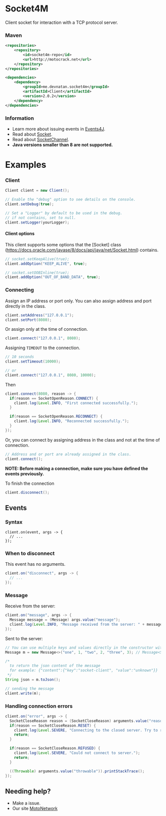 # Socket4M
Client socket for interaction with a TCP protocol server.

### Maven
```xml
<repositories>
    <repository>
        <id>socket4m-repo</id>
        <url>http://motocrack.net</url>
    </repository>
</repositories>

<dependencies>
    <dependency>
        <groupId>me.devnatan.socket4m</groupId>
        <artifactId>Client</artifactId>
        <version>2.0.2</version>
    </dependency>
</dependencies>
```

### Information
  - Learn more about issuing events in [Events4J](https://github.com/theShadow89/Events4J).
  - Read about [Socket](https://docs.oracle.com/javase/8/docs/api/java/net/Socket.html).
  - Read about [SocketChannel](https://docs.oracle.com/javase/8/docs/api/java/nio/channels/SocketChannel.html).
  - **Java versions smaller than 8 are not supported.**
 
  
# Examples

### Client
```java
Client client = new Client();

// Enable the "debug" option to see details on the console.
client.setDebug(true);

// Set a "Logger" by default to be used in the debug.
// if not contains, set to null.
client.setLogger(yourLogger);
```

#### Client options
This client supports some options that the [Socket] class (https://docs.oracle.com/javase/8/docs/api/java/net/Socket.html) contains.
```java
// socket.setKeepAlive(true);
client.addOption("KEEP_ALIVE", true);

// socket.setOOBInline(true);
client.addOption("OUT_OF_BAND_DATA", true);
```

### Connecting
Assign an IP address or port only.
You can also assign address and port directly in the class.
```java
client.setAddress("127.0.0.1");
client.setPort(8080);
```

Or assign only at the time of connection.
```java
client.connect("127.0.0.1", 8080);
```

Assigning `TIMEOUT` to the connection.
```java
// 10 seconds
client.setTimeout(10000);

// or
client.connect("127.0.0.1", 8080, 10000);
```

Then
```java
client.connect(8080, reason -> {
  if(reason == SocketOpenReason.CONNECT) {
    client.log(Level.INFO, "First connected successfully.");
  }

  if(reason == SocketOpenReason.RECONNECT) {
    client.log(Level.INFO, "Reconnected successfully.");
  }
});
```

Or, you can connect by assigning address in the class and not at the time of connection.
```java
// Address and or port are already assigned in the class.
client.connect();
```
**NOTE: Before making a connection, make sure you have defined the events previously.**

To finish the connection
```java
client.disconnect();
```

## Events
### Syntax
```
client.on(event, args -> {
  // ...
});
```

### When to disconnect
This event has no arguments.
```java
client.on("disconnect", args -> {
  // ...
});
```

### Message
Receive from the server:
```java
client.on("message", args -> {
  Message message = (Message) args.value("message");
  client.log(Level.INFO, "Message received from the server: " + message.toJson());
});
```

Sent to the server:
```java
// You can use multiple keys and values directly in the constructor without having to create a new map, useful for small messages.
Message m = new Message<>("one", 1, "two", 2, "three", 3); // Message<String, Integer> or simply Map<String, Object>

/* 
  to return the json content of the message
  for example: {"content":{"key":"socket-client", "value":"unknown"}}
 */
String json = m.toJson();

// sending the message
client.write(m);
```

### Handling connection errors
```java
client.on("error", args -> {
  SocketCloseReason reason = (SocketCloseReason) arguments.value("reason");
  if(reason == SocketCloseReason.RESET) {
    client.log(Level.SEVERE, "Connecting to the closed server. Try to reconnect!");
    return;
  }

  if(reason == SocketCloseReason.REFUSED) {
    client.log(Level.SEVERE, "Could not connect to server.");
    return;
  }

  ((Throwable) arguments.value("throwable")).printStackTrace();
});
```
  
## Needing help?
  - Make a issue.
  - Our site [MotoNetwork](https://motocrack.net)

